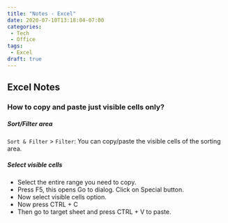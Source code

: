 ```yaml
---
title: "Notes - Excel"
date: 2020-07-10T13:18:04-07:00
categories:
 - Tech
 - Office
tags:
 - Excel
draft: true
---
```


## Excel Notes

### How to copy and paste just visible cells only?
##### Sort/Filter area
`Sort & Filter` > `Filter`: You can copy/paste the visible cells of the sorting area. 

##### Select visible cells
* Select the entire range you need to copy.
* Press F5, this opens Go to dialog. Click on Special button.
* Now select visible cells option.
* Now press CTRL + C
* Then go to target sheet and press CTRL + V to paste.
 
